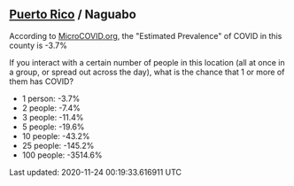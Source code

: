 
## [Puerto Rico](/united-states/puerto-rico) / Naguabo

According to [MicroCOVID.org](http://microcovid.org),
the "Estimated Prevalence" of COVID in this county is -3.7%

If you interact with a certain number of people in this location
(all at once in a group, or spread out across the day), what is the chance that
1 or more of them has COVID?

- 1 person: -3.7%
- 2 people: -7.4%
- 3 people: -11.4%
- 5 people: -19.6%
- 10 people: -43.2%
- 25 people: -145.2%
- 100 people: -3514.6%

Last updated: 2020-11-24 00:19:33.616911 UTC
